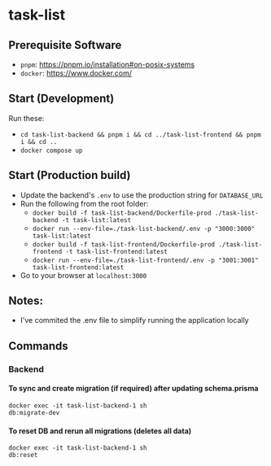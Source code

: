 # task-list

## Prerequisite Software

- `pnpm`: https://pnpm.io/installation#on-posix-systems
- `docker`: https://www.docker.com/

## Start (Development)

Run these:

- `cd task-list-backend && pnpm i && cd ../task-list-frontend && pnpm i && cd ..`
- `docker compose up`

## Start (Production build)

- Update the backend's `.env` to use the production string for `DATABASE_URL`
- Run the following from the root folder:
  - `docker build -f task-list-backend/Dockerfile-prod ./task-list-backend -t task-list:latest`
  - `docker run --env-file=./task-list-backend/.env -p "3000:3000" task-list:latest`
  - `docker build -f task-list-frontend/Dockerfile-prod ./task-list-frontend -t task-list-frontend:latest`
  - `docker run --env-file=./task-list-frontend/.env -p "3001:3001" task-list-frontend:latest`
- Go to your browser at `localhost:3000`

## Notes:

- I've commited the .env file to simplify running the application locally

## Commands

### Backend

#### To sync and create migration (if required) after updating schema.prisma

```
docker exec -it task-list-backend-1 sh
db:migrate-dev
```

#### To reset DB and rerun all migrations (deletes all data)

```
docker exec -it task-list-backend-1 sh
db:reset
```
